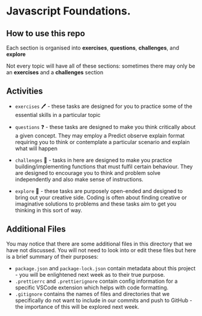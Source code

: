 # Javascript Foundations.

## How to use this repo

Each section is organised into **exercises**, **questions**, **challenges**, and **explore**

Not every topic will have all of these sections: sometimes there may only be an **exercises** and a **challenges** section

## Activities

- `exercises` 🖊️ - these tasks are designed for you to practice some of the essential skills in a particular topic

- `questions` ❓ - these tasks are designed to make you think critically about a given concept. They may employ a Predict observe explain format requiring you to think or contemplate a particular scenario and explain what will happen

- `challenges` 🧠 - tasks in here are designed to make you practice building/implementing functions that must fulfil certain behaviour. They are designed to encourage you to think and problem solve independently and also make sense of instructions.

- `explore` 🎨 - these tasks are purposely open-ended and designed to bring out your creative side. Coding is often about finding creative or imaginative solutions to problems and these tasks aim to get you thinking in this sort of way.

## Additional Files

You may notice that there are some additional files in this directory that we have not discussed. You will not need to look into or edit these files but here is a brief summary of their purposes:

- `package.json` and `package-lock.json` contain metadata about this project - you will be enlightened next week as to their true purpose.
- `.prettierrc` and `.prettierignore` contain config information for a specific VSCode extension which helps with code formatting.
- `.gitignore` contains the names of files and directories that we specifically do not want to include in our commits and push to GitHub - the importance of this will be explored next week.
